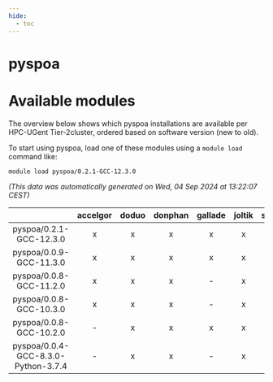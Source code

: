 ```yaml
---
hide:
  - toc
---
```


pyspoa
======

# Available modules


The overview below shows which pyspoa installations are available per HPC-UGent Tier-2cluster, ordered based on software version (new to old).

To start using pyspoa, load one of these modules using a `module load` command like:

```shell
module load pyspoa/0.2.1-GCC-12.3.0
```

*(This data was automatically generated on Wed, 04 Sep 2024 at 13:22:07 CEST)*  

| |accelgor|doduo|donphan|gallade|joltik|shinx|skitty|
| :---: | :---: | :---: | :---: | :---: | :---: | :---: | :---: |
|pyspoa/0.2.1-GCC-12.3.0|x|x|x|x|x|x|x|
|pyspoa/0.0.9-GCC-11.3.0|x|x|x|x|x|-|x|
|pyspoa/0.0.8-GCC-11.2.0|x|x|x|-|x|-|x|
|pyspoa/0.0.8-GCC-10.3.0|x|x|x|-|x|-|x|
|pyspoa/0.0.8-GCC-10.2.0|-|x|x|x|x|-|x|
|pyspoa/0.0.4-GCC-8.3.0-Python-3.7.4|-|x|x|-|x|-|x|
